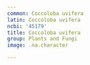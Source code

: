 ```yaml
---
common: Coccoloba uvifera
latin: Coccoloba uvifera
ncbi: '45179'
title: Coccoloba uvifera
group: Plants and Fungi
image: .na.character

---
```

